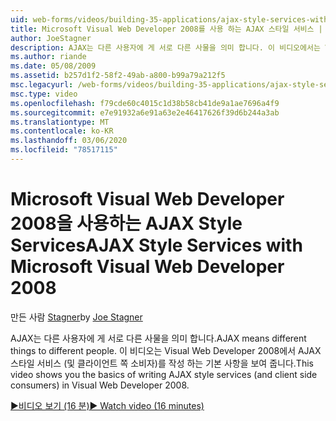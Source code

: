 ```yaml
---
uid: web-forms/videos/building-35-applications/ajax-style-services-with-microsoft-visual-web-developer-2008
title: Microsoft Visual Web Developer 2008를 사용 하는 AJAX 스타일 서비스 | Microsoft Docs
author: JoeStagner
description: AJAX는 다른 사용자에 게 서로 다른 사물을 의미 합니다. 이 비디오에서는 Visual Web Dev에서 AJAX 스타일 서비스 (및 클라이언트 쪽 소비자)를 작성 하는 기본 사항을 보여 줍니다.
ms.author: riande
ms.date: 05/08/2009
ms.assetid: b257d1f2-58f2-49ab-a800-b99a79a212f5
msc.legacyurl: /web-forms/videos/building-35-applications/ajax-style-services-with-microsoft-visual-web-developer-2008
msc.type: video
ms.openlocfilehash: f79cde60c4015c1d38b58cb41de9a1ae7696a4f9
ms.sourcegitcommit: e7e91932a6e91a63e2e46417626f39d6b244a3ab
ms.translationtype: MT
ms.contentlocale: ko-KR
ms.lasthandoff: 03/06/2020
ms.locfileid: "78517115"
---
```

# <a name="ajax-style-services-with-microsoft-visual-web-developer-2008"></a><span data-ttu-id="c2a9d-104">Microsoft Visual Web Developer 2008을 사용하는 AJAX Style Services</span><span class="sxs-lookup"><span data-stu-id="c2a9d-104">AJAX Style Services with Microsoft Visual Web Developer 2008</span></span>

<span data-ttu-id="c2a9d-105">만든 사람 [Stagner](https://github.com/JoeStagner)</span><span class="sxs-lookup"><span data-stu-id="c2a9d-105">by [Joe Stagner](https://github.com/JoeStagner)</span></span>

<span data-ttu-id="c2a9d-106">AJAX는 다른 사용자에 게 서로 다른 사물을 의미 합니다.</span><span class="sxs-lookup"><span data-stu-id="c2a9d-106">AJAX means different things to different people.</span></span> <span data-ttu-id="c2a9d-107">이 비디오는 Visual Web Developer 2008에서 AJAX 스타일 서비스 (및 클라이언트 쪽 소비자)를 작성 하는 기본 사항을 보여 줍니다.</span><span class="sxs-lookup"><span data-stu-id="c2a9d-107">This video shows you the basics of writing AJAX style services (and client side consumers) in Visual Web Developer 2008.</span></span>

[<span data-ttu-id="c2a9d-108">&#9654;비디오 보기 (16 분)</span><span class="sxs-lookup"><span data-stu-id="c2a9d-108">&#9654; Watch video (16 minutes)</span></span>](https://channel9.msdn.com/Blogs/ASP-NET-Site-Videos/ajax-style-services-with-microsoft-visual-web-developer-2008)
